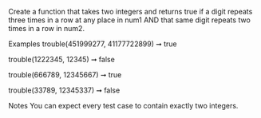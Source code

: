 Create a function that takes two integers and returns true if a digit repeats three times in a row at any place in num1 AND that same digit repeats two times in a row in num2.

Examples
trouble(451999277, 41177722899) ➞ true

trouble(1222345, 12345) ➞ false

trouble(666789, 12345667) ➞ true

trouble(33789, 12345337) ➞ false

Notes
You can expect every test case to contain exactly two integers.